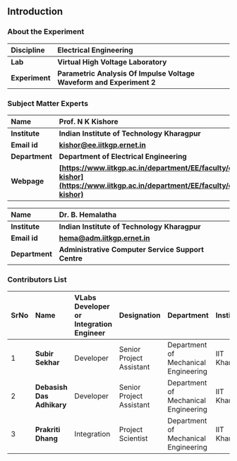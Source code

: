 ## Introduction

### About the Experiment
<b>Discipline | <b> Electrical Engineering  
:--|:--|
<b> Lab | <b> **Virtual High Voltage Laboratory**
<b> Experiment|     <b> **Parametric Analysis Of Impulse Voltage Waveform and Experiment 2**



### Subject Matter Experts 

<b>Name | <b> **Prof. N K Kishore**
:--|:--|
<b> Institute | <b>  **Indian Institute of Technology Kharagpur**
<b> Email id|     <b>  **kishor@ee.iitkgp.ernet.in**
<b> Department |  **Department of Electrical Engineering**
<b>Webpage| <b> [https://www.iitkgp.ac.in/department/EE/faculty/ee-kishor](https://www.iitkgp.ac.in/department/EE/faculty/ee-kishor)

<b>Name  | <b> **Dr. B. Hemalatha**
:--|:--|
<b> Institute | <b>  **Indian Institute of Technology Kharagpur**
<b> Email id|     <b>  **hema@adm.iitkgp.ernet.in**
<b> Department |  **Administrative Computer Service Support Centre**

### Contributors List

SrNo | Name | VLabs Developer or Integration Engineer | Designation | Department| Institute
:--|:--|:--|:--|:--|:--|
1 | **Subir Sekhar** | Developer | Senior Project Assistant | Department of Mechanical Engineering | IIT Kharagpur | 
2 | **Debasish Das Adhikary** | Developer | Senior Project Assistant | Department of Mechanical Engineering | IIT Kharagpur | 
3 | **Prakriti Dhang** | Integration | Project Scientist | Department of Mechanical Engineering |IIT Kharagpur | 





